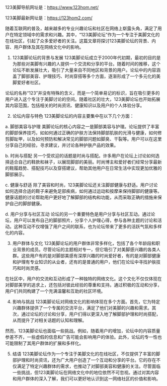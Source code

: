 123美脚导航网址是：https://www.123hom.net/

123美脚最新网址是：https://123hom2.com/


随着互联网的普及，越来越多的专业兴趣论坛和社区在网络上崭露头角，满足了用户在特定领域中的需求和兴趣。其中，“123美脚论坛”作为一个专注于美脚文化的在线社区，引起了众多爱好者的关注。这篇文章将探讨123美脚论坛的背景、内容、用户群体及其在网络文化中的影响。

1. 123美脚论坛的背景与发展
123美脚论坛成立于2000年代初期，最初的目的是为那些对美脚有兴趣的人提供一个交流和分享的平台。随着时间的推移，这个论坛不断发展壮大，吸引了大量来自不同地区和背景的用户。论坛中的内容涵盖了脚部美容、护理技巧、时尚穿搭等多个方面，逐渐形成了一个多元化的美脚爱好者社区。

论坛的名称“123”并没有特殊的含义，而是一个简单易记的标识，旨在吸引更多的用户进入这个专注于美脚讨论的空间。随着社区的壮大，123美脚论坛也开始拓展其内容范围，包括相关的时尚资讯、健康知识以及用户的个人体验分享。

2. 论坛内容与特色
123美脚论坛的内容主要集中在以下几个方面：

a. 脚部美容与护理
美脚论坛的核心内容之一是脚部美容与护理。论坛提供了丰富的脚部保养技巧，如如何通过正确的护肤方法保持脚部肌肤的光滑与健康，如何修剪脚趾甲，以及如何预防和解决常见的脚部问题如脚臭、干裂等。用户可以在这里分享自己的经验，寻求建议，并讨论各种护肤产品的效果。

b. 时尚与搭配
另一个受欢迎的话题是时尚与搭配。许多用户在论坛上讨论如何选择适合自己的鞋款和袜子，以展现脚部的美丽。时尚博主和爱好者们经常分享最新的鞋履趋势、搭配技巧以及穿搭建议，帮助其他用户在日常生活中实现更加优雅的脚部展示。

c. 健康与舒适
除了美容和时尚，123美脚论坛还关注脚部健康与舒适。用户讨论如何选择合适的鞋子来避免足部疾病，如何通过运动和按摩来保持脚部的健康等。健康话题的讨论帮助用户更好地了解脚部的结构和功能，从而采取正确的措施来保护自己的脚部健康。

d. 用户分享与社区互动
论坛的另一个重要特色是用户分享与社区互动。通过论坛，用户可以发布自己的脚部照片，分享个人护理心得，参与各种主题的讨论和活动。这种互动不仅增强了用户之间的联系，也为论坛带来了更多的活跃气氛和多样化的内容。

3. 用户群体与文化
123美脚论坛的用户群体非常多样化，包括了各个年龄段和职业背景的成员。尽管论坛的主题相对专一，但它吸引了对美脚感兴趣的各类人群。这些用户有的是对脚部美感有深厚兴趣的时尚爱好者，有的是对脚部健康和护理有专业知识的从业者，还有的是普通的用户，他们在论坛中寻找护肤技巧和时尚灵感。

在社区中，用户的交流和互动形成了一种独特的网络文化。这个文化不仅仅体现在对脚部美学的追求上，还包括对彼此经验的尊重和支持。通过积极的互动和分享，用户们共同构建了一个充满温馨和互助的社区环境。

4. 影响与挑战
123美脚论坛对网络文化的影响体现在多个方面。首先，它为特定兴趣群体提供了一个专属的交流平台，满足了他们对美脚的兴趣和需求。其次，通过论坛的讨论和分享，用户们得以更深入地了解脚部护理和时尚搭配，从而提升了对相关话题的认知和理解。

然而，123美脚论坛也面临一些挑战。例如，随着用户的增加，论坛中的内容质量参差不齐，一些虚假的信息和广告可能会影响用户的体验。此外，论坛的专一性也可能限制了其用户群体的扩展和多样化。

5. 结语
123美脚论坛作为一个专注于美脚文化的在线社区，不仅提供了丰富的脚部护理和时尚资讯，还为广大用户创造了一个互动和分享的平台。它的存在不仅满足了特定兴趣群体的需求，也推动了对脚部美容和健康的关注。尽管面临一些挑战，但123美脚论坛在网络文化中的地位依然不可忽视。通过对其内容和用户群体的深入了解，我们可以更好地认识到这一网络社区的价值和影响。
